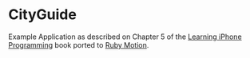 # CityGuide

Example Application as described on Chapter 5 of the
[Learning iPhone Programming](http://learningiphoneprogramming.com/)
book ported to [Ruby Motion](http://www.rubymotion.com).

